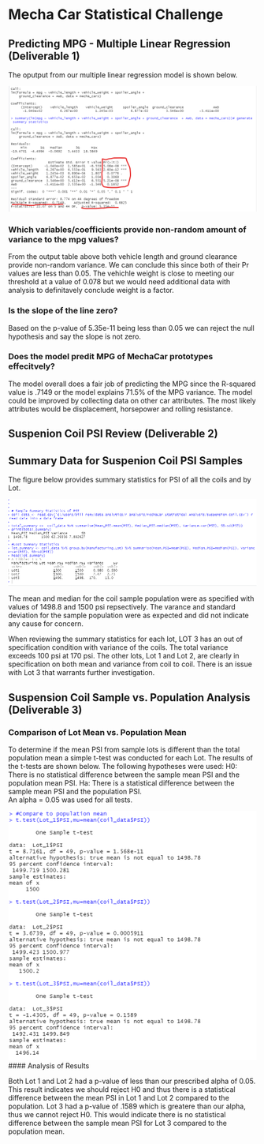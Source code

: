 # Mecha Car Statistical Challenge
## Predicting MPG - Multiple Linear Regression (Deliverable 1)
The oputput from our multiple linear regression model is shown below.

<img src="linear_regression_model_output.png">

### Which variables/coefficients provide non-random amount of variance to the mpg values?
From  the output table above both vehicle length and ground clearance provide non-random variance.  We can conclude this since both of their Pr values are less than 0.05.  The vehichle weight is close to meeting our threshold at a value of 0.078 but we would need additional data with analysis to definitavely conclude weight is a factor.

### Is the slope of the line zero?
Based on the p-value of 5.35e-11 being less than 0.05 we can reject the null hypothesis and say the slope is not zero.

### Does the model predit MPG of MechaCar prototypes effecitvely?
The model overall does a fair job of predicting the MPG since the R-squared value is .7149 or the model explains 71.5% of the MPG variance.  The model could be improved by collecting data on other car attributes.  The most likely attributes would be displacement, horsepower and rolling resistance.

## Suspenion Coil PSI Review (Deliverable 2)
## Summary Data for Suspenion Coil PSI Samples

The figure below provides summary statistics for PSI of all the coils and by Lot.

<img src="Coil_Summary_Stats.png">

The mean and median for the coil sample population were as specified with values of 1498.8 and 1500 psi repsectively.  The varance and standard deviation for the sample population were as expected and did not indicate any cause for concern.

When reviewing the summary statistics for each lot, LOT 3 has an out of specification condition with variance of the coils.  The total variance exceeds 100 psi at 170 psi.  The other lots, Lot 1 and Lot 2, are clearly in specification on both mean and variance from coil to coil.  There is an issue with Lot 3 that warrants further investigation.

## Suspension Coil Sample vs. Population Analysis (Deliverable 3)
### Comparison of Lot Mean vs. Population Mean
To determine if the mean PSI from sample lots is different than the total population mean a simple t-test was conducted for each Lot.  The results of the t-tests are shown below.
The following hypotheses were used:
H0: There is no statistical difference between the sample mean PSI and the population mean PSI.
Ha: There is a statistical difference between the sample mean PSI and the population PSI.  
An alpha = 0.05 was used for all tests.

<img src="Sample_mean_to_Population.png">
#### Analysis of Results

Both Lot 1 and Lot 2 had a p-value of less than our prescribed alpha of 0.05.  This result indicates we should reject H0 and thus there is a statistical difference between the mean PSI in Lot 1 and Lot 2 compared to the population.
Lot 3 had a p-value  of .1589 which is greatere than our alpha, thus we cannot reject H0.  This would indicate there is no statistical difference between the sample mean PSI for Lot 3 compared to the population mean.
